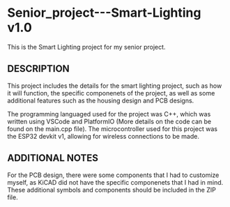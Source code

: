 # Senior_project---Smart-Lighting v1.0
This is the Smart Lighting project for my senior project.

DESCRIPTION
---------------------------------------------------------
This project includes the details for the smart lighting project, such as how it will function,
the specific componenets of the project, as well as some additional features such as the housing
design and PCB designs.

The programming languaged used for the project was C++, which was written using VSCode and PlatformIO
(More details on the code can be found on the main.cpp file). The microcontroller used for this project
was the ESP32 devkit v1, allowing for wireless connections to be made.

ADDITIONAL NOTES
----------------------------------------------------------
For the PCB design, there were some components that I had to customize myself, as KiCAD did not have the 
specific componenets that I had in mind. These additional symbols and components should be included in the
ZIP file.

 
